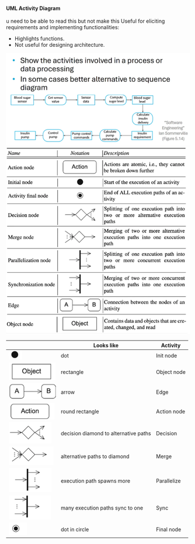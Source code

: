 #### UML Activity Diagram
u need to be able to read this but not make this
  Useful for eliciting requirements and implementing functionalities:

  - Highlights functions.
  - Not useful for designing architecture.

  ![Pasted image 20241024145712.png](../../attachments/Pasted%20image%2020241024145712.png)
  ![Pasted image 20241024145719.png](../../attachments/Pasted%20image%2020241024145719.png)


|                                      | Looks like                            | Activity    |
| ------------------------------------ | ------------------------------------- | ----------- |
| ![Pasted image 20241102211235.png](../../attachments/Pasted%20image%2020241102211235.png) | dot                                   | Init node   |
| ![Pasted image 20241102210824.png](../../attachments/Pasted%20image%2020241102210824.png) | rectangle                             | Object node |
| ![Pasted image 20241102212546.png](../../attachments/Pasted%20image%2020241102212546.png) | arrow                                 | Edge        |
| ![Pasted image 20241102210833.png](../../attachments/Pasted%20image%2020241102210833.png) | round rectangle                       | Action node |
| ![Pasted image 20241102212904.png](../../attachments/Pasted%20image%2020241102212904.png) | decision diamond to alternative paths | Decision    |
| ![Pasted image 20241102212915.png](../../attachments/Pasted%20image%2020241102212915.png) | alternative paths to diamond          | Merge       |
| ![Pasted image 20241102212918.png](../../attachments/Pasted%20image%2020241102212918.png) | execution path spawns more            | Parallelize |
| ![Pasted image 20241102212920.png](../../attachments/Pasted%20image%2020241102212920.png) | many execution paths sync to one      | Sync        |
| ![Pasted image 20241102212922.png](../../attachments/Pasted%20image%2020241102212922.png) | dot in circle                         | Final node  |
